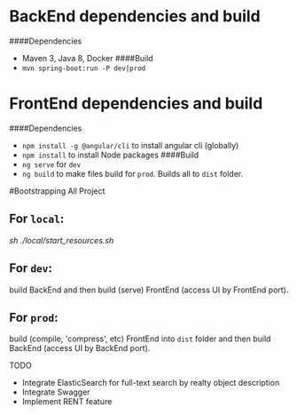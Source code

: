 # BackEnd dependencies and build
####Dependencies
* Maven 3, Java 8, Docker
####Build
* `mvn spring-boot:run -P dev|prod`

# FrontEnd dependencies and build
####Dependencies
* `npm install -g @angular/cli` to install angular cli (globally)
* `npm install` to install Node packages
####Build
* `ng serve` for `dev`
* `ng build` to make files build for `prod`. Builds all to `dist` folder.

#Bootstrapping All Project
## For `local`:
_sh ./local/start_resources.sh_
## For `dev`:
build BackEnd and then build (serve) FrontEnd (access UI by FrontEnd port).
## For `prod`:
build (compile, 'compress', etc) FrontEnd into `dist` folder and then build BackEnd (access UI by BackEnd port).


TODO
- Integrate ElasticSearch for full-text search by realty object description
- Integrate Swagger
- Implement RENT feature
